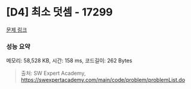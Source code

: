 # [D4] 최소 덧셈 - 17299 

[문제 링크](https://swexpertacademy.com/main/code/problem/problemDetail.do?contestProbId=AYe7x0DKBJADFARP) 

### 성능 요약

메모리: 58,528 KB, 시간: 158 ms, 코드길이: 262 Bytes



> 출처: SW Expert Academy, https://swexpertacademy.com/main/code/problem/problemList.do